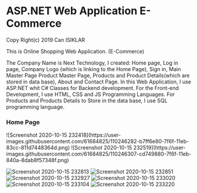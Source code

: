 
<h1>ASP.NET Web Application E-Commerce</h1>
  
<p>Copy Right(c) 2019 Can ISIKLAR

This is Online Shopping Web Application. (E-Commerce)

The Company Name is Next Technology, I created:
Home page, Log in page, Company Logo (which is linking to the Home Page), Sign in, Main Master Page 
Product Master Page, Products and Product Details(which are stored in data base), About and Contact Page.
In this Web Application,  I use ASP.NET whit C# Classes for Backend development.
For the Front-end Development, I use HTML, CSS and JS Programming Languages.
For Products and Products Details to Store in the data base, I use SQL programming language.</p>


<h3>Home Page</h3>
![Screenshot 2020-10-15 232418](https://user-images.githubusercontent.com/61684825/110246282-b7ff6e80-7f6f-11eb-83cc-811d7448364d.png)
![Screenshot 2020-10-15 232519](https://user-images.githubusercontent.com/61684825/110246307-cd749880-7f6f-11eb-840a-8dab8f57348f.png)

![Screenshot 2020-10-15 232813](https://user-images.githubusercontent.com/61684825/110246308-cea5c580-7f6f-11eb-9487-3bf84c7cadc0.png)
![Screenshot 2020-10-15 232851](https://user-images.githubusercontent.com/61684825/110246309-cf3e5c00-7f6f-11eb-9931-06cd2371cf54.png)
![Screenshot 2020-10-15 232927](https://user-images.githubusercontent.com/61684825/110246311-d06f8900-7f6f-11eb-8cc2-700b359ad618.png)
![Screenshot 2020-10-15 233020](https://user-images.githubusercontent.com/61684825/110246312-d1081f80-7f6f-11eb-9933-2d6f7ed1e2ee.png)
![Screenshot 2020-10-15 233104](https://user-images.githubusercontent.com/61684825/110246313-d1a0b600-7f6f-11eb-90d1-352babac7ca4.png)
![Screenshot 2020-10-15 233220](https://user-images.githubusercontent.com/61684825/110246315-d1a0b600-7f6f-11eb-9cd1-d3c45a8b9539.png)
